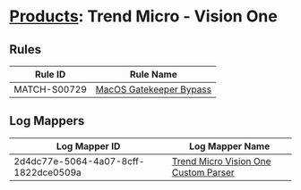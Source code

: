 # [Products](README.md): Trend Micro - Vision One

## Rules

|Rule ID|Rule Name|
|----|----|
|MATCH-S00729|[MacOS Gatekeeper Bypass](../rules/MATCH-S00729.md)|


## Log Mappers

|Log Mapper ID|Log Mapper Name|
|----|----|
|2d4dc77e-5064-4a07-8cff-1822dce0509a|[Trend Micro Vision One Custom Parser](../mappings/2d4dc77e-5064-4a07-8cff-1822dce0509a.md)|


